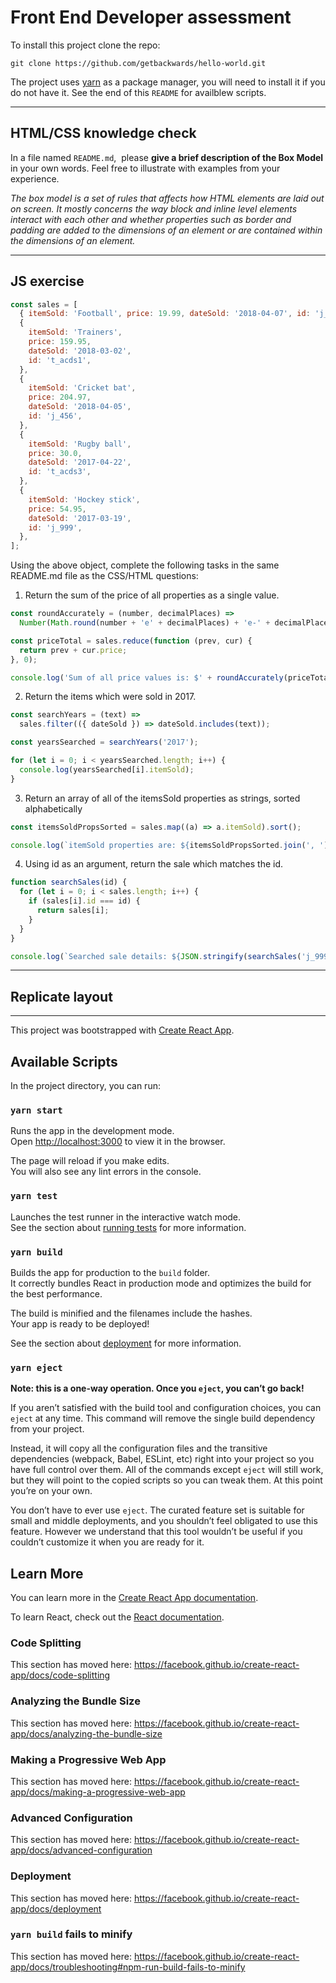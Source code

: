 # Front End Developer assessment

To install this project clone the repo:

`git clone https://github.com/getbackwards/hello-world.git`

The project uses [yarn](https://classic.yarnpkg.com/en/docs/install/) as a package manager, you will need to install it if you do not have it.
See the end of this `README` for availblew scripts.

---

## HTML/CSS knowledge check

In a file named `​README.md​`, ​ please **​give a brief description of the Box Model​** in your own words. Feel free to illustrate with examples from your experience.

_The box model is a set of rules that affects how HTML elements are laid out on screen. It mostly concerns the way block and inline level elements interact with each other and whether properties such as border and padding are added to the dimensions of an element or are contained within the dimensions of an element._

---

## JS exercise

```javascript
const sales = [
  { itemSold: 'Football', price: 19.99, dateSold: '2018-04-07', id: 'j_123' },
  {
    itemSold: 'Trainers',
    price: 159.95,
    dateSold: '2018-03-02',
    id: 't_acds1',
  },
  {
    itemSold: 'Cricket bat',
    price: 204.97,
    dateSold: '2018-04-05',
    id: 'j_456',
  },
  {
    itemSold: 'Rugby ball',
    price: 30.0,
    dateSold: '2017-04-22',
    id: 't_acds3',
  },
  {
    itemSold: 'Hockey stick',
    price: 54.95,
    dateSold: '2017-03-19',
    id: 'j_999',
  },
];
```

Using the above object, complete the following tasks in the same ​README.md​ file as the CSS/HTML
questions:

1. Return the sum of the price of all properties as a single value.

```javascript
const roundAccurately = (number, decimalPlaces) =>
  Number(Math.round(number + 'e' + decimalPlaces) + 'e-' + decimalPlaces);

const priceTotal = sales.reduce(function (prev, cur) {
  return prev + cur.price;
}, 0);

console.log('Sum of all price values is: $' + roundAccurately(priceTotal, 2)); // Sum of all prices: 469.86
```

2. Return the items which were sold in 2017.

```javascript
const searchYears = (text) =>
  sales.filter(({ dateSold }) => dateSold.includes(text));

const yearsSearched = searchYears('2017');

for (let i = 0; i < yearsSearched.length; i++) {
  console.log(yearsSearched[i].itemSold);
}
```

3. Return an array of all of the itemsSold properties as strings, sorted alphabetically

```javascript
const itemsSoldPropsSorted = sales.map((a) => a.itemSold).sort();

console.log(`itemSold properties are: ${itemsSoldPropsSorted.join(', ')}`);
```

4. Using id as an argument, return the sale which matches the id.

```javascript
function searchSales(id) {
  for (let i = 0; i < sales.length; i++) {
    if (sales[i].id === id) {
      return sales[i];
    }
  }
}

console.log(`Searched sale details: ${JSON.stringify(searchSales('j_999'))}`);
```

---

## Replicate layout

---

This project was bootstrapped with [Create React App](https://github.com/facebook/create-react-app).

## Available Scripts

In the project directory, you can run:

### `yarn start`

Runs the app in the development mode.<br />
Open [http://localhost:3000](http://localhost:3000) to view it in the browser.

The page will reload if you make edits.<br />
You will also see any lint errors in the console.

### `yarn test`

Launches the test runner in the interactive watch mode.<br />
See the section about [running tests](https://facebook.github.io/create-react-app/docs/running-tests) for more information.

### `yarn build`

Builds the app for production to the `build` folder.<br />
It correctly bundles React in production mode and optimizes the build for the best performance.

The build is minified and the filenames include the hashes.<br />
Your app is ready to be deployed!

See the section about [deployment](https://facebook.github.io/create-react-app/docs/deployment) for more information.

### `yarn eject`

**Note: this is a one-way operation. Once you `eject`, you can’t go back!**

If you aren’t satisfied with the build tool and configuration choices, you can `eject` at any time. This command will remove the single build dependency from your project.

Instead, it will copy all the configuration files and the transitive dependencies (webpack, Babel, ESLint, etc) right into your project so you have full control over them. All of the commands except `eject` will still work, but they will point to the copied scripts so you can tweak them. At this point you’re on your own.

You don’t have to ever use `eject`. The curated feature set is suitable for small and middle deployments, and you shouldn’t feel obligated to use this feature. However we understand that this tool wouldn’t be useful if you couldn’t customize it when you are ready for it.

## Learn More

You can learn more in the [Create React App documentation](https://facebook.github.io/create-react-app/docs/getting-started).

To learn React, check out the [React documentation](https://reactjs.org/).

### Code Splitting

This section has moved here: https://facebook.github.io/create-react-app/docs/code-splitting

### Analyzing the Bundle Size

This section has moved here: https://facebook.github.io/create-react-app/docs/analyzing-the-bundle-size

### Making a Progressive Web App

This section has moved here: https://facebook.github.io/create-react-app/docs/making-a-progressive-web-app

### Advanced Configuration

This section has moved here: https://facebook.github.io/create-react-app/docs/advanced-configuration

### Deployment

This section has moved here: https://facebook.github.io/create-react-app/docs/deployment

### `yarn build` fails to minify

This section has moved here: https://facebook.github.io/create-react-app/docs/troubleshooting#npm-run-build-fails-to-minify

